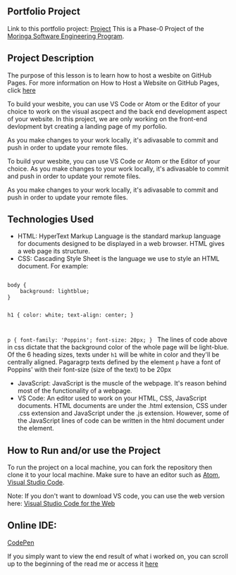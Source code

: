 ## Portfolio Project

Link to this portfolio project: <a href="https://mknyambura.github.io/Portfolio-Project/">Project</a>
This is a Phase-0 Project of the <a href="https://moringaschool.com/courses/software-engineering-course-online/">Moringa Software Engineering Program</a>.

## Project Description
The purpose of this lesson is to learn how to host a wesbite on GitHub Pages. For more information on How to Host a Website on GitHub Pages, click <a href="https://pages.github.com/">here</a>

To build your wesbite, you can use VS Code or Atom or the Editor of your choice to work on the visual ascpect and the back end development aspect of your website. In this project, we are only working on the front-end devlopment byt creating a landing page of my porfolio.

As you make changes to your work locally, it's adivasable to commit and push in order to update your remote files.

To build your wesbite, you can use VS Code or Atom or the Editor of your choice. As you make changes to your work locally, it's adivasable to commit and push in order to update your remote files.

As you make changes to your work locally, it's adivasable to commit and push in order to update your remote files.

## Technologies Used
- HTML: HyperText Markup Language is the standard markup language for documents designed to be displayed in a web browser. HTML gives a web page its structure.
- CSS: Cascading Style Sheet is the language we use to style an HTML document. For example:
<code> 
body {
    background: lightblue;
}

h1 {
    color: white;
    text-align: center;
}

p {
    font-family: 'Poppins';
    font-size: 20px;
}
</code>
The lines of code above in css dictate that the background color of the whole page will be light-blue. Of the 6 heading sizes, texts under <code>h1</code> will be white in color and they'll be centrally aligned. Pagaragrp texts defined by the element <code>p</code> have a font of Poppins' with their font-size (size of the text) to be 20px
- JavaScript: JavaScript is the muscle of the webpage. It's reason behind most of the functionality of a webpage.
- VS Code: An editor used to work on your HTML, CSS, JavaScript documents. HTML documents are under the .html extension, CSS under .css extension and JavaScript under the .js extension. However, some of the JavaScript lines of code can be written in the html document under the <script></script> element.

## How to Run and/or use the Project
To run the project on a local machine, you can fork the repository then clone it to your local machine. Make sure to have an editor such as <a href="atom.io">Atom</a>, <a href="code.visualstudio.com">Visual Studio Code</a>.

Note: If you don't want to download VS code, you can use the web version here: <a href="vscode.dev">Visual Studio Code for the Web</a>

## Online IDE: 
<a href="codepen.io">CodePen</a>


If you simply want to view the end result of what i worked on, you can scroll up to the beginning of the read me or access it <a href="https://mknyambura.github.io/Portfolio-Project/">here</a>